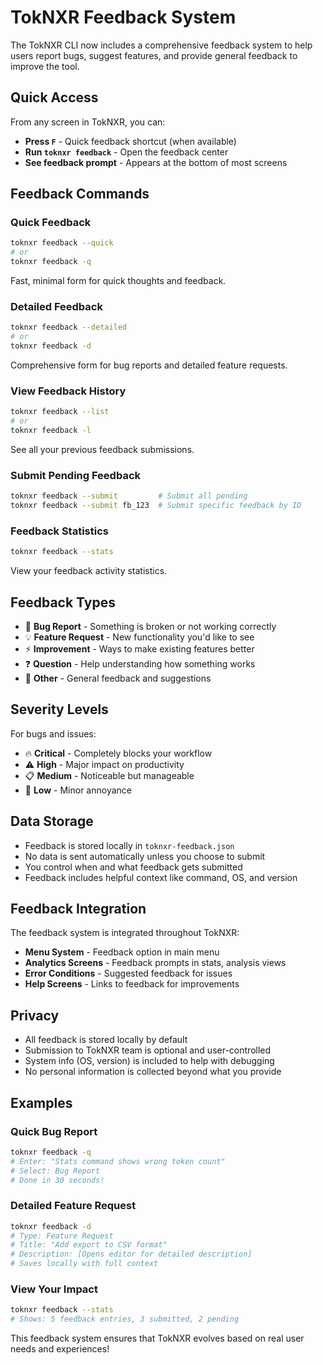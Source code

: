 # TokNXR Feedback System

The TokNXR CLI now includes a comprehensive feedback system to help users report bugs, suggest features, and provide general feedback to improve the tool.

## Quick Access

From any screen in TokNXR, you can:
- **Press `F`** - Quick feedback shortcut (when available)
- **Run `toknxr feedback`** - Open the feedback center
- **See feedback prompt** - Appears at the bottom of most screens

## Feedback Commands

### Quick Feedback
```bash
toknxr feedback --quick
# or
toknxr feedback -q
```
Fast, minimal form for quick thoughts and feedback.

### Detailed Feedback 
```bash
toknxr feedback --detailed
# or 
toknxr feedback -d
```
Comprehensive form for bug reports and detailed feature requests.

### View Feedback History
```bash
toknxr feedback --list
# or
toknxr feedback -l
```
See all your previous feedback submissions.

### Submit Pending Feedback
```bash
toknxr feedback --submit         # Submit all pending
toknxr feedback --submit fb_123  # Submit specific feedback by ID
```

### Feedback Statistics
```bash
toknxr feedback --stats
```
View your feedback activity statistics.

## Feedback Types

- 🐛 **Bug Report** - Something is broken or not working correctly
- 💡 **Feature Request** - New functionality you'd like to see
- ⚡ **Improvement** - Ways to make existing features better  
- ❓ **Question** - Help understanding how something works
- 💬 **Other** - General feedback and suggestions

## Severity Levels

For bugs and issues:
- 🔥 **Critical** - Completely blocks your workflow
- ⚠️ **High** - Major impact on productivity
- 📋 **Medium** - Noticeable but manageable
- 💭 **Low** - Minor annoyance

## Data Storage

- Feedback is stored locally in `toknxr-feedback.json`
- No data is sent automatically unless you choose to submit
- You control when and what feedback gets submitted
- Feedback includes helpful context like command, OS, and version

## Feedback Integration

The feedback system is integrated throughout TokNXR:

- **Menu System** - Feedback option in main menu
- **Analytics Screens** - Feedback prompts in stats, analysis views
- **Error Conditions** - Suggested feedback for issues
- **Help Screens** - Links to feedback for improvements

## Privacy

- All feedback is stored locally by default
- Submission to TokNXR team is optional and user-controlled
- System info (OS, version) is included to help with debugging
- No personal information is collected beyond what you provide

## Examples

### Quick Bug Report
```bash
toknxr feedback -q
# Enter: "Stats command shows wrong token count"
# Select: Bug Report
# Done in 30 seconds!
```

### Detailed Feature Request
```bash
toknxr feedback -d
# Type: Feature Request
# Title: "Add export to CSV format"
# Description: [Opens editor for detailed description]
# Saves locally with full context
```

### View Your Impact
```bash
toknxr feedback --stats
# Shows: 5 feedback entries, 3 submitted, 2 pending
```

This feedback system ensures that TokNXR evolves based on real user needs and experiences!
